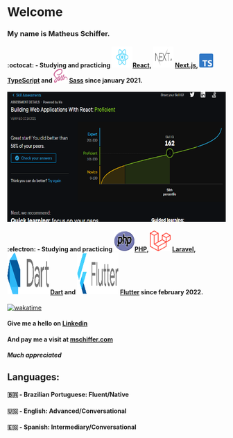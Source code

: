 # Welcome

### My name is **Matheus Schiffer**.

#### :octocat: - Studying and practicing **<img src="React.svg" width="48px" height="48px"/>[React](https://www.reactjs.org), <img src="next.svg" width="48px" height="48px" /> [Next.js](https://nextjs.org/), <img src="Typescript.svg" width="32px" height="32px" /> [TypeScript](https://www.typescriptlang.org/) and <img src="SassLogo.svg" width="32px" height="32px" /> [Sass](https://sass-lang.com/)** since january 2021.

<img src="reactAssessment2.PNG" width="600" height="300" align="center" />

#### :electron: - Studying and practicing **<img src="PHP.svg" width="48px" height="48px"/>[PHP](https://www.php.net/), <img src="Laravel.svg" width="48px" height="48px" /> [Laravel](https://laravel.com/), <img src="dart.svg" width="96px" height="96px" /> [Dart](https://dart.dev/) and <img src="flutter.svg" width="96px" height="96px"  /> [Flutter](https://flutter.dev/)** since february 2022.

[![wakatime](https://wakatime.com/badge/user/f31599ac-f071-4eb2-95f6-17592283073a.svg)](https://wakatime.com/@f31599ac-f071-4eb2-95f6-17592283073a)

#### Give me a hello on [Linkedin](https://www.linkedin.com/in/matheus-schiffer-rossetto-4467b438/)

#### And pay me a visit at [mschiffer.com](https://www.mschiffer.com)

##### Much appreciated

## Languages:

#### :brazil: - Brazilian Portuguese: Fluent/Native

#### :us: - English: Advanced/Conversational

#### :es: - Spanish: Intermediary/Conversational
